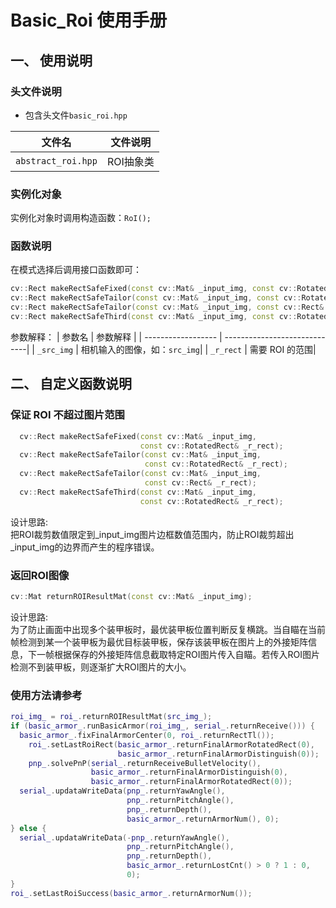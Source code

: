 # Basic_Roi 使用手册

## 一、 使用说明


### 头文件说明

- 包含头文件`basic_roi.hpp`

| 文件名                  | 文件说明                                   |
| ---------------------- | ------------------------------------------- |
| `abstract_roi.hpp`     | ROI抽象类           |
### 实例化对象

实例化对象时调用构造函数：`RoI();`
  
### 函数说明

在模式选择后调用接口函数即可：

```cpp
cv::Rect makeRectSafeFixed(const cv::Mat& _input_img, const cv::RotatedRect& _r_rect);
cv::Rect makeRectSafeTailor(const cv::Mat& _input_img, const cv::RotatedRect& _r_rect);
cv::Rect makeRectSafeTailor(const cv::Mat& _input_img, const cv::Rect& _r_rect);
cv::Rect makeRectSafeThird(const cv::Mat& _input_img, const cv::RotatedRect& _r_rect);
```
参数解释：
|      参数名         |           参数解释             |
| ------------------ | -----------------------------|
| `_src_img`         | 相机输入的图像，如：`src_img`|
| `_r_rect`          | 需要 ROI 的范围|

## 二、 自定义函数说明


### 保证 ROI 不超过图片范围

```cpp
  cv::Rect makeRectSafeFixed(const cv::Mat& _input_img,
                             const cv::RotatedRect& _r_rect);
  cv::Rect makeRectSafeTailor(const cv::Mat& _input_img,
                              const cv::RotatedRect& _r_rect);
  cv::Rect makeRectSafeTailor(const cv::Mat& _input_img,
                              const cv::Rect& _r_rect);
  cv::Rect makeRectSafeThird(const cv::Mat& _input_img,
                             const cv::RotatedRect& _r_rect);
```

  设计思路:  
  把ROI裁剪数值限定到_input_img图片边框数值范围内，防止ROI裁剪超出_input_img的边界而产生的程序错误。  

### 返回ROI图像

  ```cpp
  cv::Mat returnROIResultMat(const cv::Mat& _input_img);
  ```

  设计思路:    
  为了防止画面中出现多个装甲板时，最优装甲板位置判断反复横跳。当自瞄在当前帧检测到某一个装甲板为最优目标装甲板，保存该装甲板在图片上的外接矩阵信息，下一帧根据保存的外接矩阵信息截取特定ROI图片传入自瞄。若传入ROI图片检测不到装甲板，则逐渐扩大ROI图片的大小。  
  
 
### 使用方法请参考
  ```cpp
  roi_img_ = roi_.returnROIResultMat(src_img_);
  if (basic_armor_.runBasicArmor(roi_img_, serial_.returnReceive())) {
    basic_armor_.fixFinalArmorCenter(0, roi_.returnRectTl());
      roi_.setLastRoiRect(basic_armor_.returnFinalArmorRotatedRect(0),
                          basic_armor_.returnFinalArmorDistinguish(0));
      pnp_.solvePnP(serial_.returnReceiveBulletVelocity(),
                    basic_armor_.returnFinalArmorDistinguish(0),
                    basic_armor_.returnFinalArmorRotatedRect(0));
    serial_.updataWriteData(pnp_.returnYawAngle(),
                            pnp_.returnPitchAngle(),
                            pnp_.returnDepth(),
                            basic_armor_.returnArmorNum(), 0);
  } else {
    serial_.updataWriteData(-pnp_.returnYawAngle(),
                            pnp_.returnPitchAngle(),
                            pnp_.returnDepth(),
                            basic_armor_.returnLostCnt() > 0 ? 1 : 0,
                            0);
  }
  roi_.setLastRoiSuccess(basic_armor_.returnArmorNum());
  ```